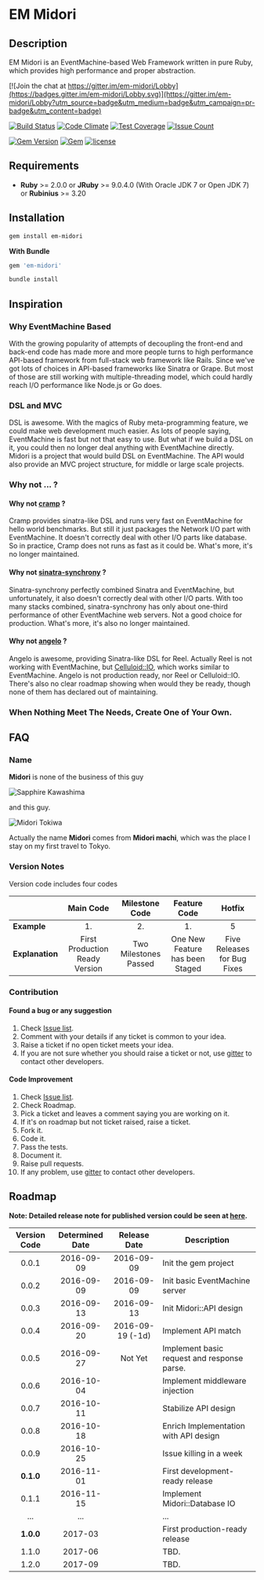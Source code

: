 # EM Midori
## Description

EM Midori is an EventMachine-based Web Framework written in pure Ruby, which provides high performance and proper abstraction.

[![Join the chat at https://gitter.im/em-midori/Lobby](https://badges.gitter.im/em-midori/Lobby.svg)](https://gitter.im/em-midori/Lobby?utm_source=badge&utm_medium=badge&utm_campaign=pr-badge&utm_content=badge)

[![Build Status](https://travis-ci.org/heckpsi-lab/em-midori.svg?branch=master)](https://travis-ci.org/heckpsi-lab/em-midori) [![Code Climate](https://codeclimate.com/github/heckpsi-lab/em-midori/badges/gpa.svg)](https://codeclimate.com/github/heckpsi-lab/em-midori) [![Test Coverage](https://codeclimate.com/github/heckpsi-lab/em-midori/badges/coverage.svg)](https://codeclimate.com/github/heckpsi-lab/em-midori/coverage) [![Issue Count](https://codeclimate.com/github/heckpsi-lab/em-midori/badges/issue_count.svg)](https://codeclimate.com/github/heckpsi-lab/em-midori)

[![Gem Version](https://img.shields.io/gem/v/em-midori.svg?maxAge=2592000)](https://rubygems.org/gems/em-midori) [![Gem](https://img.shields.io/gem/dt/em-midori.svg?maxAge=2592000)](https://rubygems.org/gems/em-midori) [![license](https://img.shields.io/github/license/heckpsi-lab/em-midori.svg?maxAge=2592000)]()

## Requirements

- **Ruby** >= 2.0.0 or **JRuby** >= 9.0.4.0 (With Oracle JDK 7 or Open JDK 7) or **Rubinius** >= 3.20

## Installation

```bash
gem install em-midori
```

**With Bundle**

```ruby
gem 'em-midori'
```

```bash
bundle install
```

## Inspiration

### Why EventMachine Based

With the growing popularity of attempts of decoupling the front-end and back-end code has made more and more people turns to high performance API-based framework from full-stack web framework like Rails. Since we've got lots of choices in API-based frameworks like Sinatra or Grape. But most of those are still working with multiple-threading model, which could hardly reach I/O performance like Node.js or Go does.

### DSL and MVC

DSL is awesome. With the magics of Ruby meta-programming feature, we could make web development much easier. As lots of people saying, EventMachine is fast but not that easy to use. But what if we build a DSL on it, you could then no longer deal anything with EventMachine directly. Midori is a project that would build DSL on EventMachine. The API would also provide an MVC project structure, for middle or large scale projects.

### Why not ... ?

#### Why not [cramp](https://github.com/lifo/cramp) ?

Cramp provides sinatra-like DSL and runs very fast on EventMachine for hello world benchmarks. But still it just packages the Network I/O part with EventMachine. It doesn't correctly deal with other I/O parts like database. So in practice, Cramp does not runs as fast as it could be. What's more, it's no longer maintained.

#### Why not [sinatra-synchrony](https://github.com/kyledrake/sinatra-synchrony) ?

Sinatra-synchrony perfectly combined Sinatra and EventMachine, but unfortunately, it also doesn't correctly deal with other I/O parts. With too many stacks combined, sinatra-synchrony has only about one-third performance of other EventMachine web servers. Not a good choice for production. What's more, it's also no longer maintained.

#### Why not [angelo](https://github.com/kenichi/angelo) ?

Angelo is awesome, providing Sinatra-like DSL for Reel. Actually Reel is not working with EventMachine, but [Celluloid::IO](https://github.com/celluloid/celluloid-io), which works similar to EventMachine. Angelo is not production ready, nor Reel or Celluloid::IO. There's also no clear roadmap showing when would they be ready, though none of them has declared out of maintaining.

### When Nothing Meet The Needs, Create One of Your Own.

## FAQ

### Name

**Midori** is none of the business of this guy

![Sapphire Kawashima](https://raw.githubusercontent.com/heckpsi-lab/em-midori/master/.resources/sapphire_kawashima.gif)

and this guy.

![Midori Tokiwa](https://raw.githubusercontent.com/heckpsi-lab/em-midori/master/.resources/midori_tokiwa.gif)

Actually the name **Midori** comes from **Midori machi**, which was the place I stay on my first travel to Tokyo.

### Version Notes

Version code includes four codes

|                 |           Main Code            |    Milestone Code     |          Feature Code           |           Hotfix            |
| --------------- | :----------------------------: | :-------------------: | :-----------------------------: | :-------------------------: |
| **Example**     |               1.               |          2.           |               1.                |              5              |
| **Explanation** | First Production Ready Version | Two Milestones Passed | One New Feature has been Staged | Five Releases for Bug Fixes |

### Contribution

#### Found a bug or any suggestion

1. Check [Issue list](https://github.com/heckpsi-lab/em-midori/issues).
2. Comment with your details if any ticket is common to your idea.
3. Raise a ticket if no open ticket meets your idea.
4. If you are not sure whether you should raise a ticket or not, use [gitter](https://gitter.im/em-midori/Lobby?utm_source=badge&utm_medium=badge&utm_campaign=pr-badge&utm_content=badge) to contact other developers.

#### Code Improvement

1. Check [Issue list](https://github.com/heckpsi-lab/em-midori/issues).
2. Check Roadmap.
3. Pick a ticket and leaves a comment saying you are working on it.
4. If it's on roadmap but not ticket raised, raise a ticket.
5. Fork it.
6. Code it.
7. Pass the tests.
8. Document it.
9. Raise pull requests.
10. If any problem, use [gitter](https://gitter.im/em-midori/Lobby?utm_source=badge&utm_medium=badge&utm_campaign=pr-badge&utm_content=badge) to contact other developers.

## Roadmap

**Note: Detailed release note for published version could be seen at [here](https://github.com/heckpsi-lab/em-midori/releases).**

| Version Code | Determined Date |   Release Date   | Description                              |
| :----------: | :-------------: | :--------------: | ---------------------------------------- |
|    0.0.1     |   2016-09-09    |    2016-09-09    | Init the gem project                     |
|    0.0.2     |   2016-09-09    |    2016-09-09    | Init basic EventMachine server           |
|    0.0.3     |   2016-09-13    |    2016-09-13    | Init Midori::API design                  |
|    0.0.4     |   2016-09-20    | 2016-09-19 (-1d) | Implement API match                      |
|    0.0.5     |   2016-09-27    |     Not Yet      | Implement basic request and response parse. |
|    0.0.6     |   2016-10-04    |                  | Implement middleware injection           |
|    0.0.7     |   2016-10-11    |                  | Stabilize API design                     |
|    0.0.8     |   2016-10-18    |                  | Enrich Implementation with API design    |
|    0.0.9     |   2016-10-25    |                  | Issue killing in a week                  |
|  **0.1.0**   |   2016-11-01    |                  | First development-ready release          |
|    0.1.1     |   2016-11-15    |                  | Implement Midori::Database IO            |
|     ...      |       ...       |                  | ...                                      |
|  **1.0.0**   |     2017-03     |                  | First production-ready release           |
|    1.1.0     |     2017-06     |                  | TBD.                                     |
|    1.2.0     |     2017-09     |                  | TBD.                                     |

